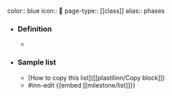 color:: blue
icon:: 🏁
page-type:: [[class]]
alias:: phases

- ### Definition 
  - 
- ### Sample list
  - [How to copy this list]([[plastilinn/Copy block]])
  - #inn-edit {{embed [[milestone/list]]}}


